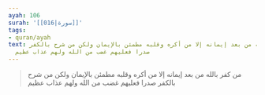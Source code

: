 ```yaml
---
ayah: 106
surah: '[[016|سورة]]'
tags:
- quran/ayah
text: من كفر بالله من بعد إيمانه إلا من أكره وقلبه مطمئن بالإيمان ولكن من شرح بالكفر
  صدرا فعليهم غضب من الله ولهم عذاب عظيم
---
```

> من كفر بالله من بعد إيمانه إلا من أكره وقلبه مطمئن بالإيمان ولكن من شرح بالكفر صدرا فعليهم غضب من الله ولهم عذاب عظيم
